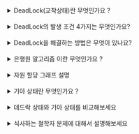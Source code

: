 <details>
<summary>DeadLock(교착상태)란 무엇인가요 ?</summary>
<div markdown="1">


- 한정된 자원을 여러 프로세스가 사용하려할때, 프로세스가 자원을 할당받지 못해서 다음 처리를 하지 못한채 대기하는 상태입니다. 
- 2개 이상의 프로세스가 서로 원하는 자원을 할당받고 있어 무한정 대기 상태에 빠져, 해당 프로세스들이 실행 상태로 변경 될 수 없는 상태입니다. 

</div>
</details>

<br/>

<details>
<summary>DeadLock의 발생 조건 4가지는 무엇인가요?</summary>
<div markdown="1">


- 상호 배제(Mutual exclusion)
  한 리소스는 한 번에 한 프로세스만이 사용할 수 있음
- 점유와 대기(Hold and wait)
  어떤 프로세스가 하나 이상의 리소스를 점유하고 있으면서 다른 프로세스가 가지고 있는 리소스를 기다리고 있음
- 비선점(No preemption)
  프로세스가 태스크를 마친 후 리소스를 자발적으로 반환할 때까지 기다림 (강제로 빼앗지 않는다)
- 환형 대기(Circular wait)
  Hold and wait 관계의 프로세스들이 서로를 기다림

</div>
</details>

<br/>

<details>
<summary>DeadLock을 해결하는 방법은 무엇이 있나요?</summary>
<div markdown="1">


- 방지(Prevention)
  할당 구조 측면에서, 교착상태가 발생할 수 있는 요구조건을 만족시키지 않게 함으로써 교착상태를 방지한다.
- 회피(Avoidance)
  리소스 할당의 측면에서, 교착상태가 발생할 가능성이 있는 자원 할당(unsafe allocation)을 하지 않는다.
  대표적으로 은행원 알고리즘, 자원 할당 그래프가 있다.
- 탐지 및 회복(Detection and Recovery)
  교착상태가 발생 할 수 있도록 놔 두고 교착상태가 발생 할 경우 찾아내어 고친다.
- 무시 
  데드락을 허용하지만, 해결의 비용이 커서 운영체제가 어떠한 처리도 하지 않음. 
  현대 운영체제가 채택 중인 방식

</div>
</details>

<br/>

<details>
<summary>은행원 알고리즘 이란 무엇인가요 ?</summary>
<div markdown="1">

- 교착 상태를 회피하는 방법 중 하나
- 프로세스가 자원을 요구할 때, 자원을 할당한 후에도 안정 상태로 남아있게 되는지 미리 검사하는 알고리즘이다. 
- 안정 상태인 경우만 자원을 할당하고 그렇지 않은 경우 다른 프로세스들의 자원 해지시 까지 대기한다. 
- 안정 상태
  - 시스템이 교착상태를 일으키지 않으면서, 각 프로세스가 요구한 최대 요구량만큼 필요한 자원을 할당해 줄 수 있는 상태. 안전순서열이 존재해야한다. 
- 불안정 상태 
  - 안전순서열이 존재하지 않는 상태. 
  - 교착상태이기 위한 필요조건. (불안전 상태라고 항상 교착상태가 되는 것은 아님)
  - 즉 교착상태가 될 수 있는 상태.
- 안전순서열
  - 자원을 안전하게 주고 받을 수 있는 프로세스의 순서 
</div>
</details>

<br/>

<details>
<summary>자원 할당 그래프 설명</summary>
<div markdown="1">

- 프로세스가 자원을 요청하고 자원이 프로세스에게 할당 되는 방향 그래프
- 데드락 발생 여부를 탐지 할 수 있는 그래프
- 그래프의 요소
```
  - 프로세스 : 동그라미, P#
  - 자원 : 사각형, R#
  - 자원 사각형 안의 점 : 각 자원 타입이 할당 가능한 자원 인스턴스 갯수
  - 화살표
    - P -> R 
      - 요청 화살표
      - P#이 R#을 요청 중인 상태를 의미한다. 
      - 프로세스가 요청만하고 자원을 할당받지 못한 상태로, 프로세스는 대기상태에 있음을 의미한다. 
    - R -> P 
      - 할당 화살표 
      - R#이 P#에게 할당 된 상태를 의미한다. 
```


아래는 자원 할당 그래프의 예시이다. 
각 프로세스의 상태와, 데드락인지 아닌지 판별할 수 있어야한다. 

Q1.
![자원 할당 그래프](https://img1.daumcdn.net/thumb/R1280x0/?scode=mtistory2&fname=https%3A%2F%2Fblog.kakaocdn.net%2Fdn%2FdWO5az%2Fbtq5vD6FQRF%2F3k33gg5PnBZjDsZcnTcPAK%2Fimg.png)
<details>
<summary>Q1. 설명</summary>
<div markdown="1">

- P1은 R2의 자원을 점유하고 R1의 자원을 대기 중이다 - 점유 대기(Hold and wait)
- P2는 R1과 R2의 자원을 점유하고 R3의 자원을 대기 중이다 - 점유 대기(Hold and wait)
- P3은 R3의 자원을 가지고 있지만 아무런 추가 자원을 요청하지 않는다.

- P1과 P2는 점유 대기 상태에 있지만 P3가 아무런 자원을 요청하지 않고 있으므로 순환 대기(Circular wait) 상태가 아니다. 그래서 위 상황은 데드락 상태가 아니다.
</div>
</details>
<br/>

Q2. 
![데드락 상태에 빠진 자원 할당 그래프](https://img1.daumcdn.net/thumb/R1280x0/?scode=mtistory2&fname=https%3A%2F%2Fblog.kakaocdn.net%2Fdn%2FI1RvP%2Fbtq5xu2Qigr%2FIk09zstjlr6jcialT145C0%2Fimg.png)


<details>
<summary>Q2. 설명</summary>
<div markdown="1">

- P3은 R2의 자원을 요청했으나 R2는 이미 할당 할 수 있는 자원을 모두 사용 했으므로, P3은 대기 상태에 빠지게 된다. 
- 여기서 R2는 P2에게 할당 되었고, P2는 R3을 기다리고 있다. 
- 하지만 R3은 이미 P3에게 할당 되어 있어 순환 대기 상태에 빠지게 되었다.
- P3 -> R2 -> P2 -> R3 -> P3
- P3 -> R2 -> P1 -> R1 -> P2 -> R3 -> P3

</div>
</details>
<br/>

Q3. 
![순환 대기 상태지만 데드락은 아닌 자원 할당 그래프](https://img1.daumcdn.net/thumb/R1280x0/?scode=mtistory2&fname=https%3A%2F%2Fblog.kakaocdn.net%2Fdn%2FlcXTJ%2Fbtq5wvOLkj3%2F7DOrbkQgDZ4sVvxLCeXSDk%2Fimg.png)

<details>
<summary>Q3. 설명</summary>
<div markdown="1">


- P1 -> R1 -> P2 -> R2 -> P1으로 얼핏 보면 순환대기 상태가 만들어졌다. 
- 하지만 R1타입의 자원은 인스턴스가 두개고 하나는 점유 대기 상태에 빠져 있는 P2에게 점유되어 있지만, 다른 하나는 P3에게 점유되어 있다. 
- P3에서 작업이 완료 되고 자원을 해제하면 P1에게 할당 될 수 있다. 
- R2 타입의 자원 역시 마찬가지로 P4에서 작업이 완료 되고 자원을 해제하면 P2에게 할당 될 수 있으므로 데드락 상태가 아니다.

</div>
</details>

</div>
</details>

<br/>

<details>
<summary>기아 상태란 무엇인가요 ?</summary>
<div markdown="1">

- 특정 프로세스의 우선순위가 낮아서 원하는 자원을 계속 할당 받지 못하는 상태이다. 
- 프로세스가 끊임없이 필요한 컴퓨터 자원을 가져오지 못하는 상태이다. 

</div>
</details>

<br/>

<details>
<summary>데드락 상태와 기아 상태를 비교해보세요</summary>
<div markdown="1">

- 교착상태는 프로세스가 자원을 얻지 못해 다음 처리를 하지 못하는 상태를 말하고 기아 상태는 프로세스가 원하는 자원을 계속 할당 받지 못하는 상태이다. 즉 **교착 상태는 여러 프로세스가 동일한 자원 점유를 원할 때 발생**하고 **기아 상태는 여러 프로세스가 자원을 점유하기 위해 경쟁 할 때** 특정 프로세스는 영원히 자원 할당을 받지 못하는 것이다. 
</div>
</details>

<br/>

<details>
<summary>식사하는 철학자 문제에 대해서 설명해보세요</summary>
<div markdown="1">

<img height= 400 src="http://upload.wikimedia.org/wikipedia/commons/7/7b/An_illustration_of_the_dining_philosophers_problem.png">

- 원탁에 둘러 앉은 철학자들이 아래와 같은 과정을 통해 식사를 한다. 
    ```
    1. 일정 시간 생각을 한다.
    2. 자신의 왼쪽 포크가 사용 가능해질 때까지 대기한다. 만약 사용 가능하다면 집어든다.
    3. 자신의  오른쪽 포크가 사용 가능해질 때까지 대기한다. 만약 사용 가능하다면 집어든다.
    4. 양쪽의 포크를 잡으면 일정 시간만큼 식사를 한다.
    5. 오른쪽 포크를 내려놓는다.
    6. 왼쪽 포크를 내려놓는다.
    7. 다시 1번으로 돌아간다.
    ```
- 만약 모든 철학자들이 동시에 자신의 왼쪽 포크를 잡는다면(2번과정), 모든 철학자들이 자기 오른쪽의 포크가 사용 가능해질 때까지 기다려야 한다. (데드락 발생)
- 이 상태에서는 모든 철학자가 영원히 3번 상태에 머물러있어 아무것도 진행할 개수가 없게 되는데, 이것이 교착(Deadlock)상태이다.
- 식사하는 철학자 문제에서 교착 상태가 발생하는 이유
    ```
    - 상호배타(Mutual Exclusion)
        예) 젓가락은 한번에 한 철학자만 사용할 수 있다.
    - 보유 및 대기(Hold and Wait) 
        예) 집어든 젓가락은 계속 들은 채로 사용중인 반대쪽 젓가락을 기다린다.
    - 비선점(No Preemption) 
        예) 이미 누군가 집어든 젓가락을 강제로 뺏을 수 없다.
    - 환형대기(Circular Wait)
        예) 모든 철학자들이 자신의 오른쪽에 앉은 철학자가 젓가락을 놓기를 기다린다.
    ``` 
</div>
</details>

<br/>